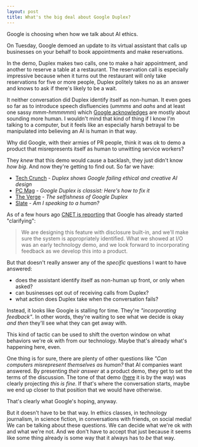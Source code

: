 ```yaml
---
layout: post
title: What's the big deal about Google Duplex? 
---
```


<div class="message">
    Google is choosing when how we talk about AI ethics.
</div>

On Tuesday, Google demoed an update to its virtual assistant
that calls up businesses on your behalf to book appointments and make reservations.

In the demo, Duplex makes two calls, one to make a hair appointment, and another to reserve a table at a restaurant.
The reservation call is especially impressive because when it turns out the restaurant
will only take reservations for five or more people, Duplex politely takes no as an answer and knows to ask
if there's likely to be a wait.

It neither conversation did Duplex identify itself as non-human. It even goes so far as to introduce speech disfluencies (_ummms_ and _aahs_ and at least one sassy _mmm-hmmmmm_)
which [Google acknowledges](https://ai.googleblog.com/2018/05/duplex-ai-system-for-natural-conversation.html) are mostly about sounding more human.
I wouldn't mind that kind of thing if I know I'm talking to a computer, but it feels like an especially harsh betrayal
to be manipulated into believing an AI is human in that way.

Why did Google, with their armies of PR people, think it was ok to demo a product that misrepresents itself as human 
to unwitting service workers?

They _knew_ that this demo would cause a backlash, they just didn't know _how big_. 
And now they're getting to find out. So far we have:

* [Tech Crunch](https://techcrunch.com/2018/05/10/duplex-shows-google-failing-at-ethical-and-creative-ai-design/) - _Duplex shows Google failing ethical and creative AI design_
* [PC Mag](https://www.pcmag.com/commentary/361111/google-duplex-is-classist-heres-how-to-fix-it) - _Google Duplex is classist: Here's how to fix it_
* [The Verge](https://www.theverge.com/2018/5/9/17335710/google-duplex-phone-call-ai-assistant-service-industry) - _The selfishness of Google Duplex_
* [Slate](https://slate.com/technology/2018/05/google-duplex-can-make-phone-calls-for-you-but-it-should-have-to-identify-itself.html) - _Am I speaking to a human?_

As of a few hours ago [CNET is reporting](https://www.cnet.com/news/google-says-its-designing-duplex-with-disclosure-built-in/) that Google has already started "clarifying":

> We are designing this feature with disclosure built-in, and we'll make sure the system is appropriately identified. What we showed at I/O was an early technology demo, and we look forward to incorporating feedback as we develop this into a product.

But that doesn't really answer any of the _specific_ questions I want to have answered:

* does the assistant identify itself as non-human up front, or only when asked?
* can businesses opt out of receiving calls from Duplex?
* what action does Duplex take when the conversation fails? 

Instead, it looks like Google is stalling for time. They're _"incorporating feedback"_.
In other words, they're waiting to see what we decide is okay _and then_ they'll see what they can get away with. 

This kind of tactic can be used to shift the overton window on what behaviors we're ok with from our technology. 
Maybe that's already what's happening here, even.

One thing is for sure, there are plenty of other questions like _"Can computers misrepresent themselves as human?_ that AI companies want answered.
By presenting _their answer_ at a product demo, they get to set the terms of the discussion.
The tone of that demo ([here](https://www.youtube.com/watch?v=bd1mEm2Fy08) it is by the way) was clearly projecting _this is fine._
If that's where the conversation starts, maybe we end up closer to that position that we would have otherwise. 

That's clearly what Google's hoping, anyway.

But it doesn't have to be that way. 
In ethics classes, in technology journalism, in science fiction, in conversations with friends, on social media!
We can be talking about these questions. We can decide what we're ok with and what we're not.
And we don't have to accept that just because it seems like some thing already is some way that it always has to _be_ that way.
